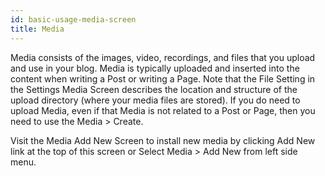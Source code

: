 ```yaml
---
id: basic-usage-media-screen
title: Media
---
```

Media consists of the images, video, recordings, and files that you upload and use in your blog. Media is typically uploaded and inserted into the content when writing a Post or writing a Page. Note that the File Setting in the Settings Media Screen describes the location and structure of the upload directory (where your media files are stored). If you do need to upload Media, even if that Media is not related to a Post or Page, then you need to use the Media > Create.

Visit the Media Add New Screen to install new media by clicking Add New link at the top of this screen or Select Media > Add New from left side menu.